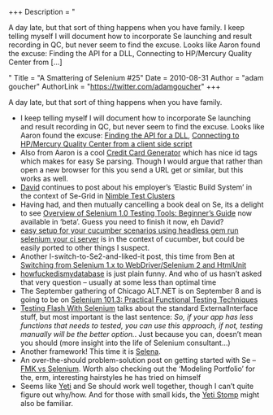 +++
Description = "<p>A day late, but that sort of thing happens when you have family. I keep telling myself I will document how to incorporate Se launching and result recording in QC, but never seem to find the excuse. Looks like Aaron found the excuse: Finding the API for a DLL, Connecting to HP/Mercury Quality Center from […]</p>"
Title = "A Smattering of Selenium #25"
Date = 2010-08-31
Author = "adam goucher"
AuthorLink = "https://twitter.com/adamgoucher"
+++

<p>A day late, but that sort of thing happens when you have family.<br />
</p>
<ul>
<li>I keep telling myself I will document how to incorporate Se launching and result recording in QC, but never seem to find the excuse. Looks like Aaron found the excuse: <a href="http://fijiaaron.wordpress.com/2010/08/28/finding-the-api-for-a-dll/">Finding the API for a DLL</a>, <a href="http://fijiaaron.wordpress.com/2010/08/28/connecting-to-hpmercury-quality-center-from-a-client-side-script/">Connecting to HP/Mercury Quality Center from a client side script</a></li>
<li>Also from Aaron is a cool <a href="http://one-shore.com/aaron/gencc/">Credit Card Generator</a> which has nice id tags which makes for easy Se parsing. Though I would argue that rather than open a new browser for this you send a URL get or similar, but this works as well.</li>
<li><a href="http://scannell.com">David</a> continues to post about his employer&#8217;s &#8216;Elastic Build System&#8217; in the context of Se-Grid in <a href="http://blog.gridcentriclabs.com/2010/08/nimble-test-clusters.html">Nimble Test Clusters</a></li>
<li>Having had, and then mutually cancelling a book deal on Se, its a delight to see <a href="https://www.packtpub.com/selenium-1-0-testing-tools-beginners-guide/book">Overview of Selenium 1.0 Testing Tools: Beginner’s Guide</a> now available in &#8216;beta&#8217;. Guess you need to finish it now, eh David?</li>
<li><a href="http://www.aentos.com/blog/easy-setup-your-cucumber-scenarios-using-headless-gem-run-selenium-your-ci-server">easy setup for your cucumber scenarios using headless gem run selenium your ci server</a> is in the context of cucumber, but could be easily ported to other things I suspect.</li>
<li>Another I-switch-to-Se2-and-liked-it post, this time from Ben at <a href="http://www.simple-talk.com/community/blogs/benadderson/archive/2010/08/26/94208.aspx">Switching from Selenium 1.x to WebDriver/Selenium 2 and HtmlUnit</a></li>
<li><a href="http://howfuckedismydatabase.com/">howfuckedismydatabase</a> is just plain funny. And who of us hasn&#8217;t asked that very question &#8211; usually at some less than optimal time</li>
<li>The September gathering of Chicago ALT.NET is on September 8 and is going to be on <a href="http://chicagoalt.net/event/September2010Meeting-Selenium-101-3-Practical-Functional-Testing-Techniques">Selenium 101.3: Practical Functional Testing Techniques</a></li>
<li><a href="http://vrajasankar.blogspot.com/2010/08/testing-flash-with-selenium.html">Testing Flash With Selenium</a> talks about the standard ExternalInterface stuff, but most important is the last sentence: <i>So, if your app has less functions that needs to tested, you can use this approach, if not, testing manually will be the better option.</i>. Just because you can, doesn&#8217;t mean you should (more insight into the life of Selenium consultant&#8230;)</li>
<li>Another framework! This time it is <a href="http://wiki.github.com/meza/Selena/">Selena</a>.</li>
<li>An over-the-should problem-solution post on getting started with Se &#8211; <a href="http://fmk.incipiatturba.net/2010/08/28/fmk-vs-selenium/">FMK vs Selenium</a>. Worth also checking out the &#8216;Modeling Portfolio&#8217; for the, erm, interesting hairstyles he has tried on himself</li>
<li>Seems like <a href="http://yuilibrary.com/projects/yeti/">Yeti</a> and Se should work well together, though I can&#8217;t quite figure out why/how. And for those with small kids, the <a href="http://youtu.be/8jPlzKNA0ZU">Yeti Stomp</a> might also be familiar.</li>
</ul>

